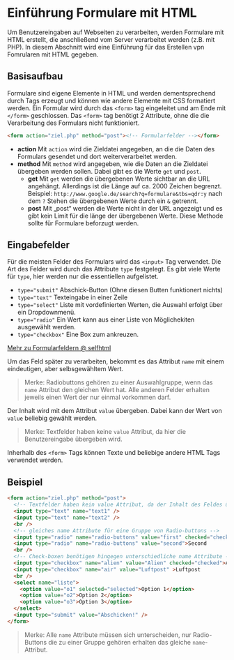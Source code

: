 # Einführung Formulare mit HTML

Um Benutzereingaben auf Webseiten zu verarbeiten, werden Formulare mit HTML erstellt, die anschließend vom Server verarbeitet werden (z.B. mit PHP). In diesem Abschnitt wird eine Einführung für das Erstellen vpn Fomrularen mit HTML gegeben.

## Basisaufbau

Formulare sind eigene Elemente in HTML und werden dementsprechend durch Tags erzeugt und können wie andere Elemente mit CSS formatiert werden.
Ein Formular wird durch das `<form>` tag eingeleitet und am Ende mit `</form>` geschlossen. Das `<form>` tag benötigt 2 Attribute, ohne die die Verarbeitung des Formulars nicht funktioniert.
```html
<form action="ziel.php" method="post"><!-- Formularfelder --></form>
```
* **action** Mit `action` wird die Zieldatei angegeben, an die die Daten des Formulars gesendet und dort weiterverarbeitet werden.
* **method** Mit `method` wird angegeben, wie die Daten an die Zieldatei übergeben werden sollen. Dabei gibt es die Werte `get` und `post`.
  * **get** Mit `get` werden die übergebenen Werte sichtbar an die URL angehängt. Allerdings ist die Länge auf ca. 2000 Zeichen begrenzt.
  Beispiel: `http://www.google.de/search?q=formulare&tbs=qdr:y` nach dem `?` Stehen die übergebenen Werte durch ein `&` getrennt.
  * **post** Mit „post“ werden die Werte nicht in der URL angezeigt und es gibt kein Limit für die länge der übergebenen Werte. Diese Methode sollte für Formulare beforzugt werden.

## Eingabefelder

Für die meisten Felder des Formulars wird das `<input>` Tag verwendet. Die Art des Felder wird durch das Attribute `type` festgelegt. Es gibt viele Werte für `type`, hier werden nur die essentiellen aufgelistet.
* `type="submit"` Abschick-Button (Ohne diesen Butten funktionert nichts)
* `type="text"` Texteingabe in einer Zeile
* `type="select"` Liste mit vordefinierten Werten, die Auswahl erfolgt über ein Dropdownmenü.
* `type="radio"` Ein Wert kann aus einer Liste von Möglichekiten ausgewählt werden.
* `type="checkbox"` Eine Box zum ankreuzen.

[Mehr zu Formularfeldern @ selfhtml](https://wiki.selfhtml.org/wiki/HTML/Formulare/input)

Um das Feld später zu verarbeiten, bekommt es das Attribut `name` mit einem eindeutigen, aber selbsgewähltem Wert.

> Merke: Radiobuttons gehören zu einer Auswahlgruppe, wenn das `name` Attribut den gleichen Wert hat. Alle anderen Felder erhalten jeweils einen Wert der nur einmal vorkommen darf.

Der Inhalt wird mit dem Attribut `value` übergeben. Dabei kann der Wert von `value` beliebig gewählt werden.

> Merke: Textfelder haben keine `value` Attribut, da hier die Benutzereingabe übergeben wird.

Inherhalb des `<form>` Tags können Texte und beliebige andere HTML Tags verwendet werden.

## Beispiel

```html
<form action="ziel.php" method="post">
  <!-- Textfelder haben kein value Attribut, da der Inhalt des Feldes übergeben wird.-->
  <input type="text" name="text1" />
  <input type="text" name="text2" />
  <br />
  <!-- gleiches name Attribute für eine Gruppe von Radio-buttons -->
  <input type="radio" name="radio-buttons" value="first" checked="checked">First
  <input type="radio" name="radio-buttons" value="second">Second
  <br />
  <!-- Check-boxen benötigen hingegen unterschiedliche name Attribute -->
  <input type="checkbox" name="alien" value="Alien" checked="checked">Alien
  <input type="checkbox" name="air" value="Luftpost" >Luftpost
  <br />
  <select name="liste">
    <option value="o1" selected="selected">Option 1</option>
    <option value="o2">Option 2</option>
    <option value="o3">Option 3</option>
  </select>
  <input type="submit" value="Abschicken!" />
</form>
```
>Merke: Alle `name` Attribute müssen sich unterscheiden, nur Radio-Buttons die zu einer Gruppe gehören erhalten das gleiche `name`-Attribut.
